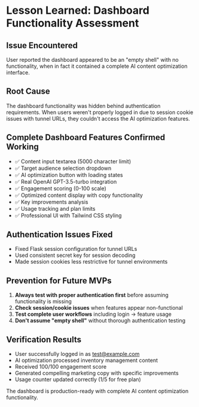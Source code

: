 # Lesson Learned: Dashboard Functionality Assessment

## Issue Encountered
User reported the dashboard appeared to be an "empty shell" with no functionality, when in fact it contained a complete AI content optimization interface.

## Root Cause
The dashboard functionality was hidden behind authentication requirements. When users weren't properly logged in due to session cookie issues with tunnel URLs, they couldn't access the AI optimization features.

## Complete Dashboard Features Confirmed Working
- ✅ Content input textarea (5000 character limit)
- ✅ Target audience selection dropdown
- ✅ AI optimization button with loading states
- ✅ Real OpenAI GPT-3.5-turbo integration
- ✅ Engagement scoring (0-100 scale)
- ✅ Optimized content display with copy functionality
- ✅ Key improvements analysis
- ✅ Usage tracking and plan limits
- ✅ Professional UI with Tailwind CSS styling

## Authentication Issues Fixed
- Fixed Flask session configuration for tunnel URLs
- Used consistent secret key for session decoding
- Made session cookies less restrictive for tunnel environments

## Prevention for Future MVPs
1. **Always test with proper authentication first** before assuming functionality is missing
2. **Check session/cookie issues** when features appear non-functional
3. **Test complete user workflows** including login → feature usage
4. **Don't assume "empty shell"** without thorough authentication testing

## Verification Results
- User successfully logged in as test@example.com
- AI optimization processed inventory management content
- Received 100/100 engagement score
- Generated compelling marketing copy with specific improvements
- Usage counter updated correctly (1/5 for free plan)

The dashboard is production-ready with complete AI content optimization functionality.
